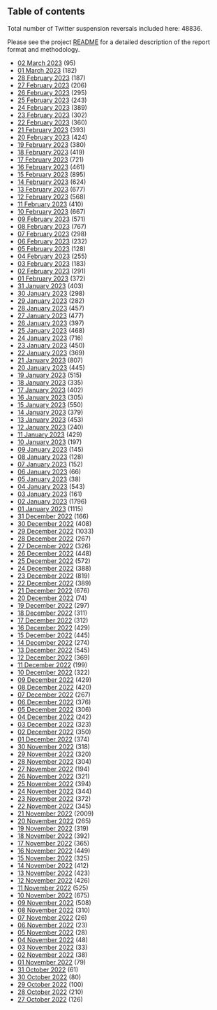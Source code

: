 ## Table of contents
Total number of Twitter suspension reversals included here: 48836.

Please see the project [README](https://github.com/travisbrown/unsuspensions) for a detailed description of the report format and methodology.
* [02 March 2023](2023-03-02/) (95)
* [01 March 2023](2023-03-01/) (182)
* [28 February 2023](2023-02-28/) (187)
* [27 February 2023](2023-02-27/) (206)
* [26 February 2023](2023-02-26/) (295)
* [25 February 2023](2023-02-25/) (243)
* [24 February 2023](2023-02-24/) (389)
* [23 February 2023](2023-02-23/) (302)
* [22 February 2023](2023-02-22/) (360)
* [21 February 2023](2023-02-21/) (393)
* [20 February 2023](2023-02-20/) (424)
* [19 February 2023](2023-02-19/) (380)
* [18 February 2023](2023-02-18/) (419)
* [17 February 2023](2023-02-17/) (721)
* [16 February 2023](2023-02-16/) (461)
* [15 February 2023](2023-02-15/) (895)
* [14 February 2023](2023-02-14/) (624)
* [13 February 2023](2023-02-13/) (677)
* [12 February 2023](2023-02-12/) (568)
* [11 February 2023](2023-02-11/) (410)
* [10 February 2023](2023-02-10/) (667)
* [09 February 2023](2023-02-09/) (571)
* [08 February 2023](2023-02-08/) (767)
* [07 February 2023](2023-02-07/) (298)
* [06 February 2023](2023-02-06/) (232)
* [05 February 2023](2023-02-05/) (128)
* [04 February 2023](2023-02-04/) (255)
* [03 February 2023](2023-02-03/) (183)
* [02 February 2023](2023-02-02/) (291)
* [01 February 2023](2023-02-01/) (372)
* [31 January 2023](2023-01-31/) (403)
* [30 January 2023](2023-01-30/) (298)
* [29 January 2023](2023-01-29/) (282)
* [28 January 2023](2023-01-28/) (457)
* [27 January 2023](2023-01-27/) (477)
* [26 January 2023](2023-01-26/) (397)
* [25 January 2023](2023-01-25/) (468)
* [24 January 2023](2023-01-24/) (716)
* [23 January 2023](2023-01-23/) (450)
* [22 January 2023](2023-01-22/) (369)
* [21 January 2023](2023-01-21/) (807)
* [20 January 2023](2023-01-20/) (445)
* [19 January 2023](2023-01-19/) (515)
* [18 January 2023](2023-01-18/) (335)
* [17 January 2023](2023-01-17/) (402)
* [16 January 2023](2023-01-16/) (305)
* [15 January 2023](2023-01-15/) (550)
* [14 January 2023](2023-01-14/) (379)
* [13 January 2023](2023-01-13/) (453)
* [12 January 2023](2023-01-12/) (240)
* [11 January 2023](2023-01-11/) (429)
* [10 January 2023](2023-01-10/) (197)
* [09 January 2023](2023-01-09/) (145)
* [08 January 2023](2023-01-08/) (128)
* [07 January 2023](2023-01-07/) (152)
* [06 January 2023](2023-01-06/) (66)
* [05 January 2023](2023-01-05/) (38)
* [04 January 2023](2023-01-04/) (543)
* [03 January 2023](2023-01-03/) (161)
* [02 January 2023](2023-01-02/) (1796)
* [01 January 2023](2023-01-01/) (1115)
* [31 December 2022](2022-12-31/) (166)
* [30 December 2022](2022-12-30/) (408)
* [29 December 2022](2022-12-29/) (1033)
* [28 December 2022](2022-12-28/) (267)
* [27 December 2022](2022-12-27/) (326)
* [26 December 2022](2022-12-26/) (448)
* [25 December 2022](2022-12-25/) (572)
* [24 December 2022](2022-12-24/) (388)
* [23 December 2022](2022-12-23/) (819)
* [22 December 2022](2022-12-22/) (389)
* [21 December 2022](2022-12-21/) (676)
* [20 December 2022](2022-12-20/) (74)
* [19 December 2022](2022-12-19/) (297)
* [18 December 2022](2022-12-18/) (311)
* [17 December 2022](2022-12-17/) (312)
* [16 December 2022](2022-12-16/) (429)
* [15 December 2022](2022-12-15/) (445)
* [14 December 2022](2022-12-14/) (274)
* [13 December 2022](2022-12-13/) (545)
* [12 December 2022](2022-12-12/) (369)
* [11 December 2022](2022-12-11/) (199)
* [10 December 2022](2022-12-10/) (322)
* [09 December 2022](2022-12-09/) (429)
* [08 December 2022](2022-12-08/) (420)
* [07 December 2022](2022-12-07/) (267)
* [06 December 2022](2022-12-06/) (376)
* [05 December 2022](2022-12-05/) (306)
* [04 December 2022](2022-12-04/) (242)
* [03 December 2022](2022-12-03/) (323)
* [02 December 2022](2022-12-02/) (350)
* [01 December 2022](2022-12-01/) (374)
* [30 November 2022](2022-11-30/) (318)
* [29 November 2022](2022-11-29/) (320)
* [28 November 2022](2022-11-28/) (304)
* [27 November 2022](2022-11-27/) (194)
* [26 November 2022](2022-11-26/) (321)
* [25 November 2022](2022-11-25/) (394)
* [24 November 2022](2022-11-24/) (344)
* [23 November 2022](2022-11-23/) (372)
* [22 November 2022](2022-11-22/) (345)
* [21 November 2022](2022-11-21/) (2009)
* [20 November 2022](2022-11-20/) (265)
* [19 November 2022](2022-11-19/) (319)
* [18 November 2022](2022-11-18/) (392)
* [17 November 2022](2022-11-17/) (365)
* [16 November 2022](2022-11-16/) (449)
* [15 November 2022](2022-11-15/) (325)
* [14 November 2022](2022-11-14/) (412)
* [13 November 2022](2022-11-13/) (423)
* [12 November 2022](2022-11-12/) (426)
* [11 November 2022](2022-11-11/) (525)
* [10 November 2022](2022-11-10/) (675)
* [09 November 2022](2022-11-09/) (508)
* [08 November 2022](2022-11-08/) (310)
* [07 November 2022](2022-11-07/) (26)
* [06 November 2022](2022-11-06/) (23)
* [05 November 2022](2022-11-05/) (28)
* [04 November 2022](2022-11-04/) (48)
* [03 November 2022](2022-11-03/) (33)
* [02 November 2022](2022-11-02/) (38)
* [01 November 2022](2022-11-01/) (79)
* [31 October 2022](2022-10-31/) (61)
* [30 October 2022](2022-10-30/) (80)
* [29 October 2022](2022-10-29/) (100)
* [28 October 2022](2022-10-28/) (210)
* [27 October 2022](2022-10-27/) (126)
